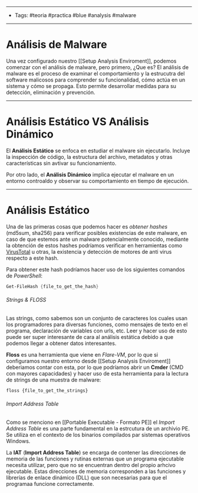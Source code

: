 --------------------
- Tags: #teoria #practica #blue #analysis #malware
-----------
# Análisis de Malware

Una vez configurado nuestro [[Setup Analysis Enviroment]], podemos comenzar con el análisis de malware, pero primero, ¿Que es? El análisis de malware es el proceso de examinar el comportamiento y la estrucutra del software malicosos para comprender su funcionalidad, cómo actúa en un sistema y cómo se propaga. Esto permite desarrollar medidas para su detección, eliminación y prevención.

------
# Análisis Estático VS Análisis Dinámico

El **Análisis Estático** se enfoca en estudiar el malware sin ejecutarlo. Incluye la inspección de código, la estructura del archivo, metadatos y otras características sin avtivar su funcionamiento.

Por otro lado, el **Análisis Dinámico** implica ejecutar el malware en un entorno controaldo y observar su comportamiento en tiempo de ejecución.

-----
# Análisis Estático

Una de las primeras cosas que podemos hacer es *obtener hashes* (md5sum, sha256) para verificar posibles existencias de este malware, en caso de que estemos ante un malware potencialmente conocido, mediante la obtención de estos hashes podríamos verificar en herramientas como [VirusTotal](https://www.virustotal.com/gui/home/upload) u otras, la existencia y detección de motores de anti virus respecto a este hash.

Para obtener este hash podríamos hacer uso de los siguientes comandos de *PowerShell*:

```powershell
Get-FileHash {file_to_get_the_hash}
```
######  Strings & FLOSS

Las strings, como sabemos son un conjunto de caracteres los cuales usan los programadores para diversas funciones, como mensajes de texto en el programa, declaración de variables con urls, etc. Leer y hacer uso de esto puede ser super interesante de cara al análisis estática debido a que podemos llegar a obtener datos interesantes.

**Floss** es una herramienta que viene en *Flare-VM*, por lo que si configuramos nuestro entorno desde [[Setup Analysis Enviroment]] deberiamos contar con esta, por lo que podríamos abrir un **Cmder** (CMD con mayores capacidades) y hacer uso de esta herramienta para la lectura de strings de una muestra de malware:

```cmd
floss {file_to_get_the_strings}
```
###### Import Address Table

Como se menciono en [[Portable Executable - Formato PE]] el *Import Address Table* es una parte fundamental en la estrcutura de un archivio PE. Se utiliza en el contexto de los binarios compilados par sistemas operativos Windows. 

La **IAT** (**Import Address Table**) se encarga de contener las direcciones de memoria de las funciones y rutinas externas que un programa ejecutable necesita utilizar, pero que no se encuentran dentro del propio arhcivo ejecutable. Estas direcciones de memoria corresponden a las funciones y librerías de enlace dinámico (DLL) que son necesarias para que el programaa funcione correctamente. 



